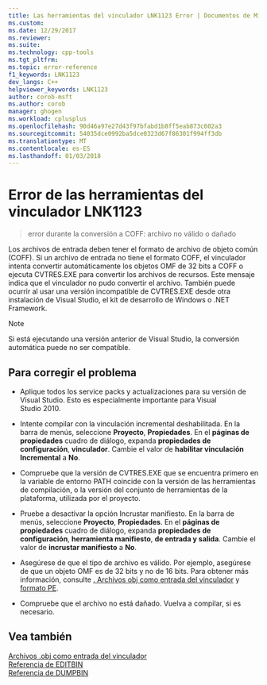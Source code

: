 ```yaml
---
title: Las herramientas del vinculador LNK1123 Error | Documentos de Microsoft
ms.custom: 
ms.date: 12/29/2017
ms.reviewer: 
ms.suite: 
ms.technology: cpp-tools
ms.tgt_pltfrm: 
ms.topic: error-reference
f1_keywords: LNK1123
dev_langs: C++
helpviewer_keywords: LNK1123
author: corob-msft
ms.author: corob
manager: ghogen
ms.workload: cplusplus
ms.openlocfilehash: 90d46a97e27d43f97bfabd1b8ff5eab873c602a3
ms.sourcegitcommit: 54035dce0992ba5dce0323d67f86301f994ff3db
ms.translationtype: MT
ms.contentlocale: es-ES
ms.lasthandoff: 01/03/2018
---
```

# <a name="linker-tools-error-lnk1123"></a>Error de las herramientas del vinculador LNK1123

> error durante la conversión a COFF: archivo no válido o dañado

Los archivos de entrada deben tener el formato de archivo de objeto común (COFF). Si un archivo de entrada no tiene el formato COFF, el vinculador intenta convertir automáticamente los objetos OMF de 32 bits a COFF o ejecuta CVTRES.EXE para convertir los archivos de recursos. Este mensaje indica que el vinculador no pudo convertir el archivo. También puede ocurrir al usar una versión incompatible de CVTRES.EXE desde otra instalación de Visual Studio, el kit de desarrollo de Windows o .NET Framework.

> [!NOTE]
> Si está ejecutando una versión anterior de Visual Studio, la conversión automática puede no ser compatible.

## <a name="to-fix-the-problem"></a>Para corregir el problema

- Aplique todos los service packs y actualizaciones para su versión de Visual Studio. Esto es especialmente importante para Visual Studio 2010.

- Intente compilar con la vinculación incremental deshabilitada. En la barra de menús, seleccione **Proyecto**, **Propiedades**. En el **páginas de propiedades** cuadro de diálogo, expanda **propiedades de configuración**, **vinculador**. Cambie el valor de **habilitar vinculación Incremental** a **No**.

- Compruebe que la versión de CVTRES.EXE que se encuentra primero en la variable de entorno PATH coincide con la versión de las herramientas de compilación, o la versión del conjunto de herramientas de la plataforma, utilizada por el proyecto.

- Pruebe a desactivar la opción Incrustar manifiesto. En la barra de menús, seleccione **Proyecto**, **Propiedades**. En el **páginas de propiedades** cuadro de diálogo, expanda **propiedades de configuración**, **herramienta manifiesto**, **de entrada y salida**. Cambie el valor de **incrustar manifiesto** a **No**.

- Asegúrese de que el tipo de archivo es válido. Por ejemplo, asegúrese de que un objeto OMF es de 32 bits y no de 16 bits. Para obtener más información, consulte [. Archivos obj como entrada del vinculador](../../build/reference/dot-obj-files-as-linker-input.md) y [formato PE](https://msdn.microsoft.com/library/windows/desktop/ms680547).

- Compruebe que el archivo no está dañado. Vuelva a compilar, si es necesario.

## <a name="see-also"></a>Vea también

[Archivos .obj como entrada del vinculador](../../build/reference/dot-obj-files-as-linker-input.md)  
[Referencia de EDITBIN](../../build/reference/editbin-reference.md)  
[Referencia de DUMPBIN](../../build/reference/dumpbin-reference.md)  

